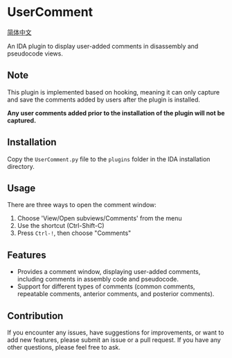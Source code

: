 # UserComment

[简体中文](./README_zh_CN.md)

An IDA plugin to display user-added comments in disassembly and pseudocode views.

## Note

This plugin is implemented based on hooking, meaning it can only capture and save the comments added by users after the plugin is installed.

<b>Any user comments added prior to the installation of the plugin will not be captured.</b>

## Installation

Copy the `UserComment.py` file to the `plugins` folder in the IDA installation directory.

## Usage

There are three ways to open the comment window:
1. Choose 'View/Open subviews/Comments' from the menu
2. Use the shortcut (Ctrl-Shift-C)
3. Press `Ctrl-!`, then choose "Comments"

## Features

- Provides a comment window, displaying user-added comments, including comments in assembly code and pseudocode.
- Support for different types of comments (common comments, repeatable comments, anterior comments, and posterior comments).


## Contribution

If you encounter any issues, have suggestions for improvements, or want to add new features, please submit an issue or a pull request.
If you have any other questions, please feel free to ask.

